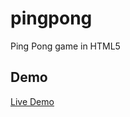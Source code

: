 pingpong
========

Ping Pong game in HTML5

Demo
-----

[Live Demo](http://amerikan.github.io/pingpong)
